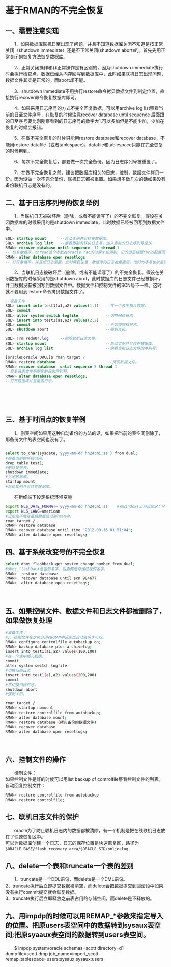 # 基于RMAN的不完全恢复

## 一、需要注意实现

　　1、如果数据库联机日至出现了问题，并且不知道数据库关闭不知道是按正常关闭（shutdown immediate）还是不正常关闭(shutdown abort)的。首先先用正常关闭的恢复方法恢复数据库。

　　2、正常关闭操作和非正常操作是有区别的，因为shutdown immediate执行时会执行检查点，数据已经从内存回写到数据库中，此时如果联机日志出现问题，数据文件其实是正常的。而abort却不能。

　　3、shutdown immediate不用执行restore命令拷贝数据文件到制定位置，直接执行recover命令恢复数据库即可。

　　4、如果采用日志序号的方式不完全回复数据，可以用archive log list察看当前的日至文件序号，在恢复的时候注意recover database until sequence 后面跟的日至序号要比刚刚察看到的日志序号的数字大1.可以多加但是不能少加，少加在恢复的时候会报错。

　　5、在做不完全恢复的时候只能用restore database和recover database，不能用restore datafile（或者tablespace)。datafile和tablespace只能在完全恢复的时候用到。

　　6、每次不完全恢复后，都要做一次完全备份。因为日志序列号被重置了。

　　7、在做不完全恢复之前，建议把数据库相关的日志，控制，数据文件拷贝一份。因为没做一次不完全备份，联机日志都被重置。如果想多做几次的话如果没有备份联机日志是没有的。

## 二、基于日志序列号的恢复举例

　　1、当联机日志被破坏后（删除，或者不能读写了）的不完全恢复。假设在关闭数据库的时候采用的是shutdown immediate，此时数据已经被回写到数据文件中。

```sql
SQL> startup mount      --启动实例并且挂在数据库。
SQL> archive log list   --察看当前的联机日志号。加入当前的日志序列号是10
RMAN> recover database until sequence  11 thread 1
-- 恢复数据库，thread这个参数在oracle rac的时候才能用到，它的值是根据rac的配置而设置的，这里采用1.
RMAN> alter database open resetlogs
-- 打开数据库，并且把日志重置。此时需要注意，数据库的日志被重置后，他们的序号也被重置了，此时的日志序号是从1开始。所以在做一次不完全恢复后，应该给数据库做一次完全的备份。
```

　　2、当联机日志被破坏后（删除，或者不能读写了）的不完全恢复。假设在关闭数据库的时候采用的是shutdown abrot，此时数据库的日志文件已经被损坏，并且数据没有被回写到数据文件中。数据文件和控制文件的SCN号不一样。这时就不要用到restore命令拷贝数据文件了。

```sql
--准备工作：
SQL> insert into test1(a1,a2) values(1,1)   --在一个表中插入数据，
SQL> commit
SQL> alter system switch logfile            --切换归档日志
SQL> insert into test1(a1,a2) values(2,2)
SQL> commit                                 --不切换归档日志。
SQL> shutdown abort                         --强制关机。

SQL> !rm redo0*.log     --删除联机日志文件。
SQL> startup mount                          --启动实例并且挂在数据库。
SQL> archive log list                       --察看当前日志文件的序列号。

[oracle@oracle ORCL]$ rman target /
RMAN> restore database                       --拷贝数据文件。
RMAN> recover database  until sequence 5 thread 1  
--恢复日志文件到制定的日志序列号。
RMAN> alter database open resetlogs;
--打开数据库并且重置日志。
```

　　‍

　　‍

## 三、基于时间点的恢复举例

　　1、删表空间如果用这种自动备份的方法的话，如果把当前的表空间删除了，那备份文件的表空间也没有了。

```bash

select to_char(sysdate,'yyyy-mm-dd hh24:mi:ss') from dual;
#察看当前的系统时间。
drop table test1;
#删除某张表。
shutdown immediate;
#关闭数据库。
startup mount
#启动实例并且挂在数据库。
```

　　在新终端下设定系统环境变量

```bash
export NLS_DATE_FORMAT='yyyy-mm-dd hh24:mi:ss'   #在windows上只设定这个环境变量就可以了。
export NLS_LANG=american
#设定完环境变量后需要启动到rman中。
rman target /
RMAN> restore database
RMAN> recover database until time '2012-09-16 01:51:04';
RMAN> alter database open resetlogs;
```

## 四、基于系统改变号的不完全恢复

```bash
select dbms_flashback.get_system_change_number from dual;
#dbms_flashback是包的名字，后面的是存储过程的名字。
RMAN>  restore database
RMAN>  recover database until scn 984677
RMAN>  alter database open resetlogs;
```

　　‍

## 五、如果控制文件、数据文件和日志文件都被删除了，如果做恢复处理

```bash
#准备工作：
#1、控制文件在之前必须在RMAN中设定成自动备份才可以。
RMAN> configure controlfile autobackup on;
RMAN> backup database plus archivelog;
insert into test1(a1,a2) values(100,100)
#在一个表中插入数据，
commit
alter system switch logfile
#切换归档日志
insert into test1(a1,a2) values(200,200)
commit
#不切换归档日志。
shutdown abort
#强制关机。

rman target /
RMAN> startup nomount
RMAN> restore controlfile from autobackup;
RMAN> alter database mount;
RMAN> restore database (拷贝备份的数据文件)
RMAN> recover database
RMAN> alter database open resetlogs;
```

　　‍

## 六、控制文件的操作

　　控制文件：  
如果控制文件是好的时候可以用list backup of controlfile察看控制文件的列表。  
自动回复控制文件：

```bash
RMAN> restore controlfile from autobackup
RMAN> restore controlfile;
```

## 七、联机日志文件的保护

　　oracle为了防止联机日志内的数据都被清除，有一个机制是把在线联机日志放在了快速恢复区中。  
可以为数据库创建一个日志，日志的保存位置是快速恢复区，路径为`$ORACLE_BASE/flash_recovery_area/$ORACLE_SID/onlinelog`​

## 八、delete一个表和truncate一个表的差别

　　1、truncate是一个DDL语句，而delete是一个DML语句。  
2、truncate执行后立即提交数据被清空，而delete会把数据提交到回滚段中如果没有执行commit提交就会恢复数据。  
3、truncate执行后立即释放之前表占用的存储空间，而delete是不释放的。

## 九、用impdp的时候可以用REMAP_*参数来指定导入的位置。把原users表空间中的数据转到sysaux表空间;把原syaaux表空间的数据转到users表空间。

　　$ impdp system/oracle schemas=scott directory=d1 dumpfile=scott.dmp job_name=import_scott remap_tablespace=users:sysaux,sysaux:users
